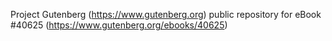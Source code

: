 Project Gutenberg (https://www.gutenberg.org) public repository for eBook #40625 (https://www.gutenberg.org/ebooks/40625)
